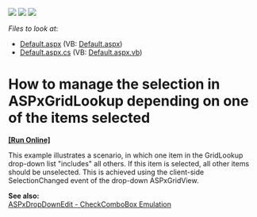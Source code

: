 <!-- default badges list -->
![](https://img.shields.io/endpoint?url=https://codecentral.devexpress.com/api/v1/VersionRange/128531836/15.1.3%2B)
[![](https://img.shields.io/badge/Open_in_DevExpress_Support_Center-FF7200?style=flat-square&logo=DevExpress&logoColor=white)](https://supportcenter.devexpress.com/ticket/details/E3103)
[![](https://img.shields.io/badge/📖_How_to_use_DevExpress_Examples-e9f6fc?style=flat-square)](https://docs.devexpress.com/GeneralInformation/403183)
<!-- default badges end -->
<!-- default file list -->
*Files to look at*:

* [Default.aspx](./CS/WebSite/Default.aspx) (VB: [Default.aspx](./VB/WebSite/Default.aspx))
* [Default.aspx.cs](./CS/WebSite/Default.aspx.cs) (VB: [Default.aspx.vb](./VB/WebSite/Default.aspx.vb))
<!-- default file list end -->
# How to manage the selection in ASPxGridLookup depending on one of the items selected
<!-- run online -->
**[[Run Online]](https://codecentral.devexpress.com/e3103/)**
<!-- run online end -->


<p>This example illustrates a scenario, in which one item in the GridLookup drop-down list "includes" all others.  If this item is selected, all other items should be unselected. This is achieved using the client-side SelectionChanged event of the drop-down ASPxGridView.</p><p><strong>See also:</strong><br />
<a href="http://demos.devexpress.com/ASPxEditorsDemos/ASPxDropDownEdit/CheckComboBox.aspx">ASPxDropDownEdit - CheckComboBox Emulation </a></p>

<br/>


